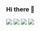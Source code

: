 ### Hi there 👋
![](https://github-readme-stats.vercel.app/api/top-langs?username=keichan167)
![](https://skillicons.dev/icons?i=html,css,bootstrap,c,py,ruby,rails)
![](http://github-profile-summary-cards.vercel.app/api/cards/repos-per-language?username=keichan167vn7n24fzkq&theme=default)
![](http://github-profile-summary-cards.vercel.app/api/cards/most-commit-language?username=keichan167vn7n24fzkq&theme=default)

<!--
**keichan167/keichan167** is a ✨ _special_ ✨ repository because its `README.md` (this file) appears on your GitHub profile.

Here are some ideas to get you started:

- 🔭 I’m currently working on ...
- 🌱 I’m currently learning ...
- 👯 I’m looking to collaborate on ...
- 🤔 I’m looking for help with ...
- 💬 Ask me about ...
- 📫 How to reach me: ...
- 😄 Pronouns: ...
- ⚡ Fun fact: ...
-->
